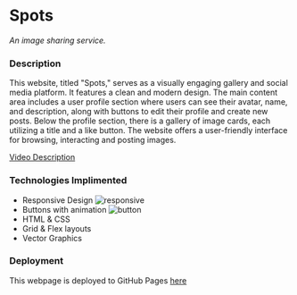 # Spots

_An image sharing service._

### Description

This website, titled "Spots," serves as a visually engaging gallery and social media platform. It features a clean and modern design. The main content area includes a user profile section where users can see their avatar, name, and description, along with buttons to edit their profile and create new posts. Below the profile section, there is a gallery of image cards, each utilizing a title and a like button. The website offers a user-friendly interface for browsing, interacting and posting images.

[Video Description](https://drive.google.com/file/d/1zj7WRTBICwbzwIAPb0BSkgJrVGZXsf5f/view?usp=sharing)

### Technologies Implimented

- Responsive Design ![responsive](./images/Demo/responsive.gif)
- Buttons with animation ![button](./images/Demo/button.gif)
- HTML & CSS
- Grid & Flex layouts
- Vector Graphics

### Deployment

This webpage is deployed to GitHub Pages
[here](https://elliotvdub.github.io/se_project_spots/)
